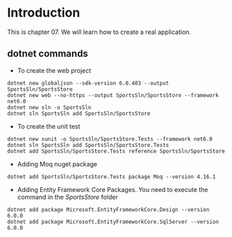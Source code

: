 # Introduction 
This is chapter 07. We will learn how to create a real application.

## dotnet commands

- To create the web project
```
dotnet new globaljson --sdk-version 6.0.403 --output SportsSln/SportsStore
dotnet new web --no-https --output SportsSln/SportsStore --framework net6.0
dotnet new sln -o SportsSln
dotnet sln SportsSln add SportsSln/SportsStore

```

- To create the unit test

```
dotnet new xunit -o SportsSln/SportsStore.Tests --framework net6.0
dotnet sln SportsSln add SportsSln/SportsStore.Tests
dotnet add SportsSln/SportsStore.Tests reference SportsSln/SportsStore
```

- Adding Moq nuget package
```
dotnet add SportsSln/SportsStore.Tests package Moq --version 4.16.1
```

- Adding Entity Framework Core Packages. You need to execute the command in the _SportsStore_ folder
```
dotnet add package Microsoft.EntityFrameworkCore.Design --version 6.0.0
dotnet add package Microsoft.EntityFrameworkCore.SqlServer --version 6.0.0
```

